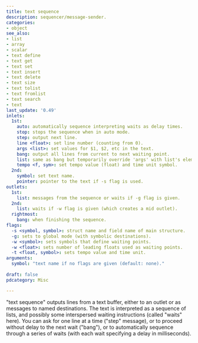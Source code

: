 ```yaml
---
title: text sequence
description: sequencer/message-sender.
categories:
- object
see_also:
- list
- array
- scalar
- text define
- text get
- text set
- text insert
- text delete
- text size
- text tolist
- text fromlist
- text search
- text 
last_update: '0.49'
inlets:
  1st:
    auto: automatically sequence interpreting waits as delay times.
    stop: stops the sequence when in auto mode.
    step: output next line.
    line <float>: set line number (counting from 0).
    args <list>: set values for $1, $2, etc in the text.
    bang: output all lines from current to next waiting point.
    list: same as bang but temporarily override 'args' with list's elements (a bang is a 0 element list, btw).
    tempo <f, sym>: set tempo value (float) and time unit symbol.
  2nd:
    symbol: set text name.
    pointer: pointer to the text if -s flag is used.
outlets:
  1st:
    list: messages from the sequence or waits if -g flag is given.
  2nd:
    list: waits if -w flag is given (which creates a mid outlet).
  rightmost:
    bang: when finishing the sequence.
flags:
  -s <symbol, symbol>: struct name and field name of main structure.
  -g: sets to global mode (with symbolic destinations).
  -w <symbol>: sets symbols that define waiting points.
  -w <float>: sets number of leading floats used as waiting points.
  -t <float, symbol>: sets tempo value and time unit.
arguments:
  symbol: "text name if no flags are given (default: none)."
  
draft: false
pdcategory: Misc

---
```


"text sequence" outputs lines from a text buffer, either to an outlet or as messages to named destinations. The text is interpreted as a sequence of lists, and possibly some interspersed waiting instructions (called "waits" here). You can ask for one line at a time ("step" message), or to proceed without delay to the next wait ("bang"), or to automatically sequence through a series of waits (with each wait specifying a delay in milliseconds).


